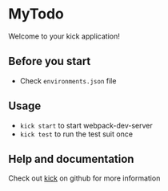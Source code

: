 # MyTodo

Welcome to your kick application!


## Before you start

* Check ```environments.json``` file


## Usage

* ```kick start``` to start webpack-dev-server
* ```kick test``` to run the test suit once


## Help and documentation

Check out [kick](http://github.com/500tech/angular-kick) on github for more information
